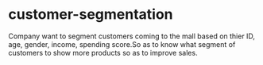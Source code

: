 # customer-segmentation
Company want to segment customers coming to the mall based on thier ID, age, gender, income, spending score.So as to know what segment of customers to show more products so as to improve sales.
